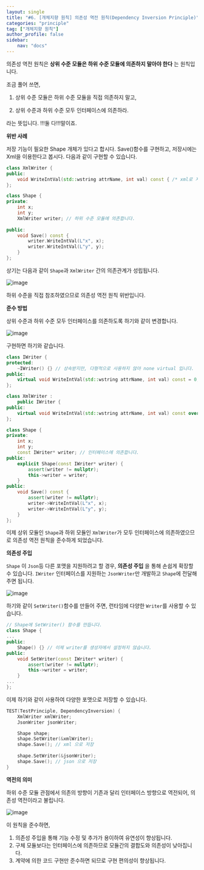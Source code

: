 ```yaml
---
layout: single
title: "#6. [개체지향 원칙] 의존성 역전 원칙(Dependency Inversion Principle)"
categories: "principle"
tag: ["개체지향 원칙"]
author_profile: false
sidebar: 
    nav: "docs"
---
```


의존성 역전 원칙은 **상위 수준 모듈은 하위 수준 모듈에 의존하지 말아야 한다** 는 원칙입니다.

조금 풀어 쓰면,

1. 상위 수준 모듈은 하위 수준 모듈을 직접 의존하지 말고,

2. 상위 수준과 하위 수준 모두 인터페이스에 의존하라.

라는 뜻입니다. !!!둘 다!!!말이죠.

**위반 사례**

저장 기능이 필요한 Shape 개체가 있다고 합시다. Save()함수를 구현하고, 저장시에는 Xml을 이용한다고 봅시다. 다음과 같이 구현할 수 있습니다.

```cpp
class XmlWriter {
public:
    void WriteIntVal(std::wstring attrName, int val) const { /* xml로 저장합니다 */ }
};

class Shape {
private:
    int x;
    int y;
    XmlWriter writer; // 하위 수준 모듈에 의존합니다.
    
public:
    void Save() const {
        writer.WriteIntVal(L"x", x);
        writer.WriteIntVal(L"y", y);
    }
};
```

상기는 다음과 같이 `Shape`과 `XmlWriter` 간의 의존관계가 성립됩니다.

![image](https://github.com/tango1202/tango1202.github.io/assets/133472501/e0285451-994d-47be-adb0-901f4c219b0d)

하위 수준을 직접 참조하였으므로 의존성 역전 원칙 위반입니다.

**준수 방법**

상위 수준과 하위 수준 모두 인터페이스를 의존하도록 하기와 같이 변경합니다.

![image](https://github.com/tango1202/tango1202.github.io/assets/133472501/b3d54b2f-2fa1-421b-a250-94489ebbf18e)

구현하면 하기와 같습니다.

```cpp
class IWriter {
protected:
    ~IWriter() {} // 상속받지만, 다형적으로 사용하지 않아 none virtual 입니다.
public:
    virtual void WriteIntVal(std::wstring attrName, int val) const = 0;
};

class XmlWriter : 
    public IWriter {
public:
    virtual void WriteIntVal(std::wstring attrName, int val) const override { /* xml로 저장합니다 */ }
};

class Shape {
private:
    int x;
    int y;
    const IWriter* writer; // 인터페이스에 의존합니다.
public:
    explicit Shape(const IWriter* writer) {
        assert(writer != nullptr);
        this->writer = writer;
    }
public:
    void Save() const {
        assert(writer != nullptr);
        writer->WriteIntVal(L"x", x);
        writer->WriteIntVal(L"y", y);
    }
};
```

이제 상위 모듈인 `Shape`과 하위 모듈인 `XmlWriter`가 모두 인터페이스에 의존하였으므로 의존성 역전 원칙을 준수하게 되었습니다.

**의존성 주입**

`Shape` 이 `Json`등 다른 포맷을 지원하려고 할 경우, **의존성 주입** 을 통해 손쉽게 확장할 수 있습니다. `IWriter` 인터페이스를 지원하는 `JsonWriter`만 개발하고 `Shape`에 전달해주면 됩니다.

![image](https://github.com/tango1202/tango1202.github.io/assets/133472501/01396ddc-6d9d-487e-9137-b55620b7eeb8)

하기와 같이 `SetWriter()`함수를 만들어 주면, 런타임에 다양한 `Writer`를 사용할 수 있습니다.

```cpp
// Shape에 SetWriter() 함수를 만듭니다.
class Shape {
...
public: 
    Shape() {} // 이제 writer를 생성자에서 설정하지 않습니다.
public:
    void SetWriter(const IWriter* writer) {
        assert(writer != nullptr);
        this->writer = writer;  
    }
...
};
```

이제 하기와 같이 사용하여 다양한 포맷으로 저장할 수 있습니다.

```cpp
TEST(TestPrinciple, DependencyInversion) {
    XmlWriter xmlWriter;
    JsonWriter jsonWriter;

    Shape shape;
    shape.SetWriter(&xmlWriter);
    shape.Save(); // xml 으로 저장
    
    shape.SetWriter(&jsonWriter);
    shape.Save(); // json 으로 저장
}
```

**역전의 의미**

하위 수준 모듈 관점에서 의존의 방향이 기존과 달리 인터페이스 방향으로 역전되어, 의존성 역전이라고 불립니다.

![image](https://github.com/tango1202/tango1202.github.io/assets/133472501/4e38f7de-0921-464f-ba4a-50cc59de96b2)

이 원칙을 준수하면,

1. 의존성 주입을 통해 기능 수정 및 추가가 용이하여 유연성이 향상됩니다.
2. 구체 모듈보다는 인터페이스에 의존하므로 모듈간의 결합도와 의존성이 낮아집니다.
3. 계약에 의한 코드 구현만 준수하면 되므로 구현 편의성이 향상됩니다.




